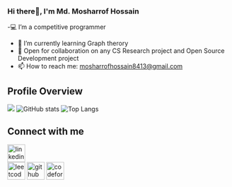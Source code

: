 
<!--
**Mosharrof8413/Mosharrof8413** is a ✨ _special_ ✨ repository because its `README.md` (this file) appears on your GitHub profile.

Here are some ideas to get you started:

- 🔭 I’m currently working on ...
- 🌱 I’m currently learning ...
- 👯 I’m looking to collaborate on ...
- 🤔 I’m looking for help with ...
- 💬 Ask me about ...
- 📫 How to reach me: ...
- 😄 Pronouns: ...
- ⚡ Fun fact: ...
-->
### Hi there👋, I'm Md. Mosharrof Hossain
-💻  I’m a competitive programmer
- 🌱 I’m currently learning Graph therory
- 👯 Open for collaboration on any CS Research project and Open Source Development project
- 📫 How to reach me: mosharrofhossain8413@gmail.com

## Profile Overview
![](https://komarev.com/ghpvc/?username=Mosharrof8413)
![GitHub stats](https://github-readme-stats.vercel.app/api?username=Mosharrof8413&show_icons=true&theme=tokyonight&count_private=true)
![Top Langs](https://github-readme-stats.vercel.app/api/top-langs/?username=Mosharrof8413&layout=compact&langs_count=10)
## Connect with me
[<img src='https://cdn.jsdelivr.net/npm/simple-icons@3.0.1/icons/linkedin.svg' alt='linkedin' height='40'>](https://www.linkedin.com/in/mosharrof8413/)  
[<img src='https://cdn.jsdelivr.net/npm/simple-icons@3.0.1/icons/leetcode.svg' alt='leetcode' height='40'>](https://leetcode.com/mosharrof8413/) 
[<img src='https://cdn.jsdelivr.net/npm/simple-icons@3.0.1/icons/github.svg' alt='github' height='40'>](https://github.com/Mosharrof8413)
[<img src='https://cdn.jsdelivr.net/npm/simple-icons@3.0.1/icons/codeforces.svg' alt='codeforces' height='40'>](https://codeforces.com/profile/Mosharrof13)
  
